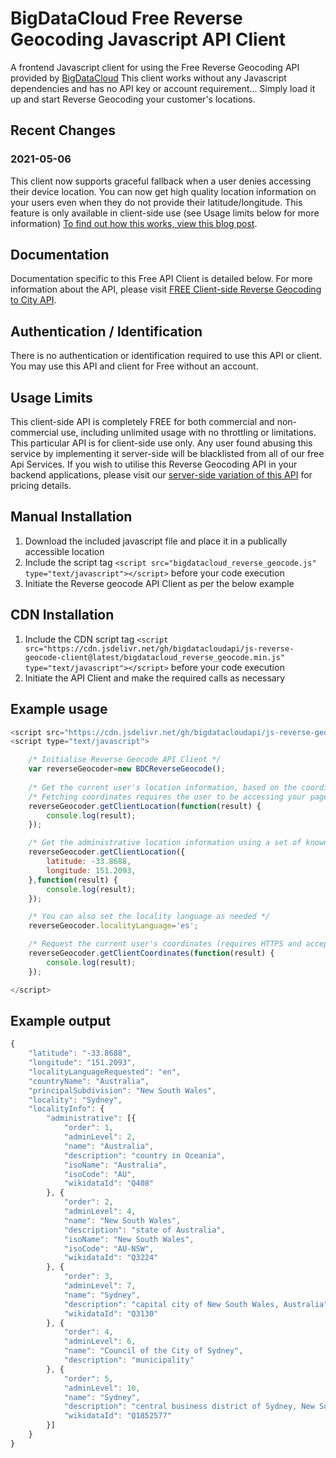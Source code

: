 # BigDataCloud Free Reverse Geocoding Javascript API Client


A frontend Javascript client for using the Free Reverse Geocoding API provided by [BigDataCloud](https://www.bigdatacloud.com)
This client works without any Javascript dependencies and has no API key or account requirement... Simply load it up and start Reverse Geocoding your customer's locations.


## Recent Changes

### 2021-05-06 
This client now supports graceful fallback when a user denies accessing their device location.
You can now get high quality location information on your users even when they do not provide their latitude/longitude.
This feature is only available in client-side use (see Usage limits below for more information)
[To find out how this works, view this blog post](https://www.bigdatacloud.com/blog/new-feature-update-free-client-side-reverse-geocoding-api-with-ip-geolocation-fallback).


## Documentation

Documentation specific to this Free API Client is detailed below.
For more information about the API, please visit [FREE Client-side Reverse Geocoding to City API](https://www.bigdatacloud.com/free-api/free-reverse-geocode-to-city-api).



## Authentication / Identification

There is no authentication or identification required to use this API or client.
You may use this API and client for Free without an account.



## Usage Limits

This client-side API is completely FREE for both commercial and non-commercial use, including unlimited usage with no throttling or limitations.
This particular API is for client-side use only. Any user found abusing this service by implementing it server-side will be blacklisted from all of our free Api Services.
If you wish to utilise this Reverse Geocoding API in your backend applications, please visit our [server-side variation of this API](https://www.bigdatacloud.com/reverse-geocoding) for pricing details.



## Manual Installation

1. Download the included javascript file and place it in a publically accessible location
2. Include the script tag `<script src="bigdatacloud_reverse_geocode.js" type="text/javascript"></script>` before your code execution
3. Initiate the Reverse geocode API Client as per the below example



## CDN Installation

1. Include the CDN script tag `<script src="https://cdn.jsdelivr.net/gh/bigdatacloudapi/js-reverse-geocode-client@latest/bigdatacloud_reverse_geocode.min.js" type="text/javascript"></script>` before your code execution
2. Initiate the API Client and make the required calls as necessary



## Example usage

```javascript
<script src="https://cdn.jsdelivr.net/gh/bigdatacloudapi/js-reverse-geocode-client@latest/bigdatacloud_reverse_geocode.min.js" type="text/javascript"></script>
<script type="text/javascript">

    /* Initialise Reverse Geocode API Client */
    var reverseGeocoder=new BDCReverseGeocode();
    
    /* Get the current user's location information, based on the coordinates provided by their browser */
    /* Fetching coordinates requires the user to be accessing your page over HTTPS and to allow the location prompt. */
    reverseGeocoder.getClientLocation(function(result) {
        console.log(result);
    });

    /* Get the administrative location information using a set of known coordinates */
    reverseGeocoder.getClientLocation({
        latitude: -33.8688,
        longitude: 151.2093,
    },function(result) {
        console.log(result);
    });

    /* You can also set the locality language as needed */
    reverseGeocoder.localityLanguage='es';

    /* Request the current user's coordinates (requires HTTPS and acceptance of prompt) */
    reverseGeocoder.getClientCoordinates(function(result) {
        console.log(result);
    });

</script>
```


## Example output

```javascript
{
    "latitude": "-33.8688",
    "longitude": "151.2093",
    "localityLanguageRequested": "en",
    "countryName": "Australia",
    "principalSubdivision": "New South Wales",
    "locality": "Sydney",
    "localityInfo": {
        "administrative": [{
            "order": 1,
            "adminLevel": 2,
            "name": "Australia",
            "description": "country in Oceania",
            "isoName": "Australia",
            "isoCode": "AU",
            "wikidataId": "Q408"
        }, {
            "order": 2,
            "adminLevel": 4,
            "name": "New South Wales",
            "description": "state of Australia",
            "isoName": "New South Wales",
            "isoCode": "AU-NSW",
            "wikidataId": "Q3224"
        }, {
            "order": 3,
            "adminLevel": 7,
            "name": "Sydney",
            "description": "capital city of New South Wales, Australia",
            "wikidataId": "Q3130"
        }, {
            "order": 4,
            "adminLevel": 6,
            "name": "Council of the City of Sydney",
            "description": "municipality"
        }, {
            "order": 5,
            "adminLevel": 10,
            "name": "Sydney",
            "description": "central business district of Sydney, New South Wales, Australia",
            "wikidataId": "Q1852577"
        }]
    }
}
```
